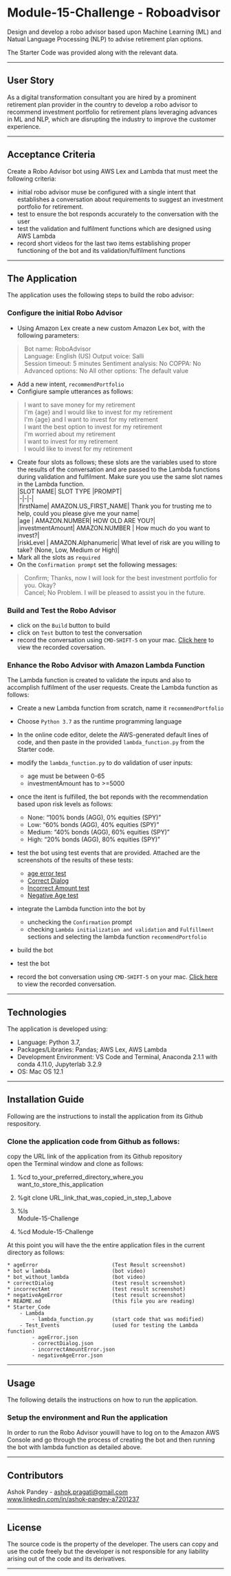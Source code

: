 # Module-15-Challenge - Roboadvisor
Design and develop a robo advisor based upon Machine Learning (ML) and Natual Language Processing (NLP) to advise retirement plan options.

The Starter Code was provided along with the relevant data.

---

## User Story
As a digital transformation consultant you are hired by a prominent retirement plan provider in the country to develop a robo advisor to recommend investment portfolio for retirement plans leveraging advances in ML and NLP, which are disrupting the industry to improve the customer experience.

---

## Acceptance Criteria  

Create a Robo Advisor bot using AWS Lex and Lambda that must meet the following criteria:

* initial robo advisor muse be configured with a single intent that establishes a conversation about requirements to suggest an investment portfolio for retirement.
* test to ensure the bot responds accurately to the conversation with the user
* test the validation and fulfilment functions which are designed using AWS Lambda
* record short videos for the last two items establishing proper functioning of the bot and its validation/fulfilment functions

---

## The Application  

The application uses the following steps to build the robo advisor:

### Configure the initial Robo Advisor
* Using Amazon Lex create a new custom Amazon Lex bot, with the following parameters:
> Bot name: RoboAdvisor  
Language: English (US)
Output voice: Salli  
Session timeout: 5 minutes
Sentiment analysis: No
COPPA: No
Advanced options: No
All other options: The default value

* Add a new intent, `recommendPortfolio`
* Configiure sample utterances as follows: 
>I want to save money for my retirement  
I'm {age} and I would like to invest for my retirement  
I'm {age} and I want to invest for my retirement  
I want the best option to invest for my retirement  
I'm worried about my retirement  
I want to invest for my retirement  
I would like to invest for my retirement  

* Create four slots as follows; these slots are the variables used to store the results of the conversation and are passed to the Lambda functions during validation and fulfilment. Make sure you use the same slot names in the Lambda function.   
|SLOT NAME| SLOT TYPE |PROMPT|  
|-|-|-|  
|firstName|  AMAZON.US_FIRST_NAME| Thank you for trusting me to help, could you please give me your name|  
|age | AMAZON.NUMBER| HOW OLD ARE YOU?|  
|investmentAmount| AMAZON.NUMBER | How much do you want to invest?|    
|riskLevel | AMAZON.Alphanumeric| What level of risk are you willing to take? (None, Low, Medium or High)|  
* Mark all the slots as `required`  
* On the `Confirmation prompt` set the following messages:  
>Confirm; Thanks, now I will look for the best investment portfolio for you. Okay?  
Cancel; No Problem. I will be pleased to assist you in the future.

### Build and Test the Robo Advisor

* click on the `Build` button to build
* click on `Test` button to test the conversation
* record the conversation using `CMD-SHIFT-5` on your mac. [Click here](https://drive.google.com/file/d/1BOgV0yS6litvsQS_oDt_10i_CWMXIrMf/view?usp=sharing) to view the recorded coversation.

### Enhance the Robo Advisor with Amazon Lambda Function
The Lambda function is created to validate the inputs and also to accomplish fulfilment of the user requests. Create the Lambda function as follows:
* Create a new Lambda function from scratch,  name it `recommendPortfolio`
* Choose `Python 3.7` as the runtime programming language 
* In the online code editor, delete the AWS-generated default lines of code, and then paste in the provided `lambda_function.py` from the Starter code.
* modify the `lambda_function.py` to do validation of user inputs:
    - age must be between 0-65
    - investmentAmount has to >=5000
* once the itent is fulfilled, the bot reponds with the recommendation based upon risk levels as follows:
    - None: “100% bonds (AGG), 0% equities (SPY)”
    - Low: “60% bonds (AGG), 40% equities (SPY)”
    - Medium: “40% bonds (AGG), 60% equities (SPY)”
    - High: “20% bonds (AGG), 80% equities (SPY)”  
    
* test the bot using test events that are provided.  Attached are the screenshots of the results of these tests:
    - [age error test](ageError.png)
    - [Correct Dialog](correctDialog.png)
    - [Incorrect Amount test](incorrectAmt.png)
    - [Negative Age test](negativeAgeError.png)
* integrate the Lambda function into the bot by
    - unchecking the `Confirmation` prompt
    - checking  `Lambda initialization and validation` and `Fulfillment` sections and selecting the lambda function `recommendPortfolio`
* build the bot  
* test the bot  
* record the bot conversation using `CMD-SHIFT-5` on your mac. [Click here](https://drive.google.com/file/d/1NsHZ3qyrE-7JBLSY-ESgsIy4P_RsivWF/view?usp=sharing) to view the recorded conversation.

---

## Technologies
The application is developed using:  
* Language: Python 3.7,   
* Packages/Libraries: Pandas; AWS Lex, AWS Lambda  
* Development Environment: VS Code and Terminal, Anaconda 2.1.1 with conda 4.11.0, Jupyterlab 3.2.9
* OS: Mac OS 12.1

---
## Installation Guide
Following are the instructions to install the application from its Github respository.  

### Clone the application code from Github as follows:
copy the URL link of the application from its Github repository      
open the Terminal window and clone as follows:  

   1. %cd to_your_preferred_directory_where_you want_to_store_this_application  
    
   2. %git clone URL_link_that_was_copied_in_step_1_above   
    
   3. %ls     
        Module-15-Challenge    
        
   4. %cd Module-15-Challenge     

At this point you will have the the entire application files in the current directory as follows:

    * ageError                        (Test Result screenshot)  
    * bot w lambda                    (bot video)  
    * bot_without_lambda              (bot video)   
    * correctDialog                   (test result screenshot)  
    * incorrectAmt                    (test result screenshot)  
    * negativeAgeError                (test result screenshot)  
    * README.md                       (this file you are reading)  
    * Starter_Code  
        - Lambda  
            - lambda_function.py      (start code that was modified)
        - Test_Events                 (used for testing the Lambda function)
            - ageError.json  
            - correctDialog.json  
            - incorrectAmountError.json  
            - negativeAgeError.json  
       
---

## Usage
The following details the instructions on how to run the application.  

### Setup the environment and Run the application 

In order to run the Robo Advisor youwill have to log on to the Amazon AWS Console and go through the process of creating the bot and then running the bot with lambda function as detailed above.

---

## Contributors
Ashok Pandey - ashok.pragati@gmail.com   
www.linkedin.com/in/ashok-pandey-a7201237

---

## License
The source code is the property of the developer. The users can copy and use the code freely but the developer is not responsible for any liability arising out of the code and its derivatives.

---
